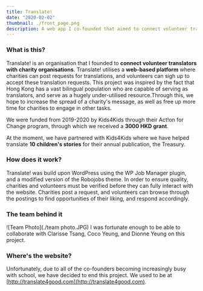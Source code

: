 ```yaml
---
title: Translate!
date: "2020-02-02"
thumbnail: ./front_page.png
description: A web app I co-founded that aimed to connect volunteer translators with charities.
---
```


### What is this?
Translate! is an organisation that I founded to **connect volunteer translators with charity organisations**. Translate! utilises a **web-based platform** where charities can post requests for translations, and volunteers can sigh up to accept these translation requests. This project was inspired by the fact that Hong Kong has a vast bilingual population who are capable of serving as translators, and serve as a hugely under-utilised resource.Through this, we hope to increase the spread of a charity's message, as well as free up more time for charities to engage in other tasks.

We were funded from 2019-2020 by Kids4Kids through their Act!on for Change program, through which we received a **3000 HKD grant**.

At the moment, we have partnered with Kids4Kids where we have helped translate **10 children's stories** for their annual publication, the Treasury.

### How does it work?
Translate! was build upon WordPress using the WP Job Manager plugin, and a modified version of the Robojobs theme.  In order to ensure quality, charities and volunteers must be verified before they can fully interact with the website. Charities post a request, and volunteers can browse through the postings to find opportunities of their liking, and respond accordingly.

### The team behind it
![Team Photo](./team photo.JPG)
I was fortunate enough to be able to collaborate with Clarisse Tsang, Coco Yeung, and Dionne Yeung on this project.

### Where's the website?
Unfortunately, due to all of the co-founders becoming increasingly busy with school, we have decided to end this project. We used to be at [http://translate4good.com](http://translate4good.com).
